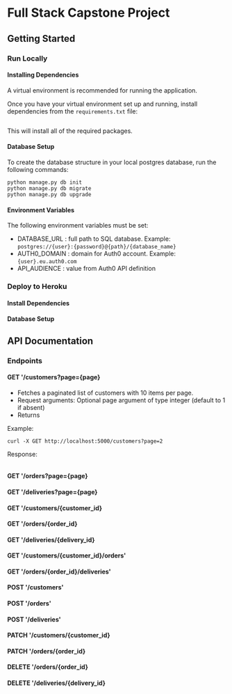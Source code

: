 # Full Stack Capstone Project

## Getting Started

### Run Locally

#### Installing Dependencies

A virtual environment is recommended for running the application. 

Once you have your virtual environment set up and running, install dependencies from the `requirements.txt` file:

```pip install -r requirements.txt

```

This will install all of the required packages.

#### Database Setup

To create the database structure in your local postgres database, run the following commands:

```
python manage.py db init
python manage.py db migrate
python manage.py db upgrade
```

#### Environment Variables

The following environment variables must be set:
* DATABASE_URL : full path to SQL database. Example: `postgres://{user}:{password}@{path}/{database_name}`
* AUTH0_DOMAIN : domain for Auth0 account. Example: `{user}.eu.auth0.com`
* API_AUDIENCE : value from Auth0 API definition

### Deploy to Heroku

#### Install Dependencies

#### Database Setup


## API Documentation

### Endpoints

#### GET '/customers?page={page}

- Fetches a paginated list of customers with 10 items per page. 
- Request arguments: Optional page argument of type integer (default to 1 if absent)
- Returns 

Example:
```
curl -X GET http://localhost:5000/customers?page=2
```
Response:
```

```

#### GET '/orders?page={page}

#### GET '/deliveries?page={page}

#### GET '/customers/{customer_id}

#### GET '/orders/{order_id}

#### GET '/deliveries/{delivery_id}

#### GET '/customers/{customer_id}/orders'

#### GET '/orders/{order_id}/deliveries'

#### POST '/customers'

#### POST '/orders'

#### POST '/deliveries'

#### PATCH '/customers/{customer_id}

#### PATCH '/orders/{order_id}

#### DELETE '/orders/{order_id}

#### DELETE '/deliveries/{delivery_id}